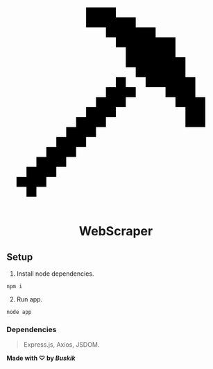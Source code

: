<p align="center">
  <svg xmlns="http://www.w3.org/2000/svg" fill="#000000" width="800px" height="800px" viewBox="0 0 22 22" id="memory-pickaxe"><path d="M8 2H11V3H13V4H15V5H17V7H18V9H19V11H20V14H18V12H17V11H16V10H14V9H13V8H12V6H11V5H10V4H8M11 9H12V10H13V11H12V12H11V13H10V14H9V15H8V16H7V17H6V18H5V19H4V20H3V21H2V20H1V19H2V18H3V17H4V16H5V15H6V14H7V13H8V12H9V11H10V10H11"/></svg>
</p>

<h1 align="center">
  WebScraper
</h1>

## Setup

1. Install node dependencies.
```
npm i
```
2. Run app.
```
node app
```

### Dependencies
> Express.js, Axios, JSDOM.

**Made with ♡ by _Buskik_**

